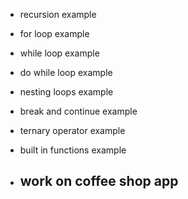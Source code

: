 - recursion example
- for loop example
- while loop example
- do while loop example
- nesting loops example
- break and continue example
- ternary operator example
- built in functions example



- work on coffee shop app
    - 



